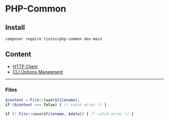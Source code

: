 # PHP-Common

## Install

```shell
composer require tivins/php-common dev-main
```

## Content

* [HTTP Client](/php-common/net)
* [CLI Options Managment](/php-common/cli)
----

### Files

```php
$content = File::load($filename);
if ($content === false) { /* catch error */ }
```
```php
if (! File::save($filename, $data)) { /* catch error */ }
```